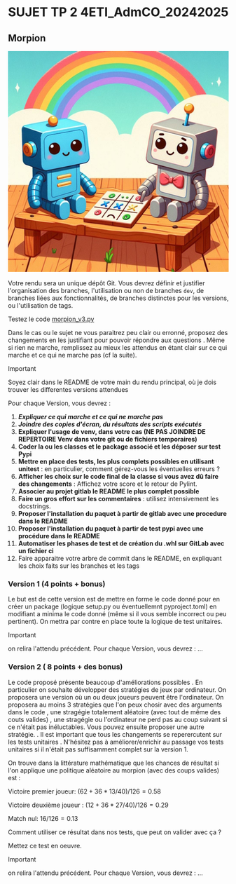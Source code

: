 # SUJET TP 2 4ETI_AdmCO_20242025
## Morpion

![Robot Target](morpion_s.jpg)

Votre rendu sera un unique dépôt Git. Vous devrez définir et justifier l'organisation des branches, l'utilisation ou non de branches `dev`, de branches liées aux fonctionnalités, de branches distinctes pour les versions, ou l'utilisation de tags.


Testez le code [morpion_v3.py](./morpion_v3.py)

Dans le cas ou le sujet ne vous paraitrez peu clair ou erronné, proposez des changements en les justifiant pour pouvoir répondre aux questions .
Même si rien ne marche, remplissez au mieux les attendus en étant clair sur ce qui marche et ce qui ne marche pas (cf la suite).

> [!IMPORTANT] 
> Soyez clair dans le README de votre main du rendu principal, où je dois trouver les differentes versions attendues

Pour chaque Version, vous devrez :

1. ***Expliquer ce qui marche et ce qui ne marche pas***
1. ***Joindre des copies d'écran, du résultats des scripts exécutés***
1. **Expliquer l'usage de venv, dans votre cas (NE PAS JOINDRE DE REPERTOIRE Venv dans votre git ou de fichiers temporaires)**
1. **Coder la ou les classes et le package associé et les déposer sur test Pypi**
1. **Mettre en place des tests, les plus complets possibles en utilisant unitest** : en particulier, comment gérez-vous les éventuelles erreurs ?
1. **Afficher les choix sur le code final de la classe si vous avez dû faire des changements** :  Affichez votre score et le retour de Pylint.
1. **Associer au projet gitlab le README le plus complet possible**
1. **Faire un gros effort sur les commentaires** : utilisez intensivement les docstrings.
1. **Proposer l'installation du paquet à partir de gitlab avec une procedure dans le README**
1.  **Proposer l'installation du paquet à partir de test pypi avec une procédure dans le README**
1. **Automatiser les phases de test et de création du .whl sur GitLab avec un fichier ci** 
1. Faire apparaitre votre arbre de commit dans le README, en expliquant les choix faits sur les branches et les tags


### Version 1 (4 points + bonus)

Le but est de cette version est de mettre en forme le code donné pour en créer un package (logique setup.py ou éventuellemnt pyproject.toml) en modifiant a minima le code donné (même si il vous semble incorrect ou peu pertinent). On mettra par contre en place toute la logique de test unitaires.
> [!IMPORTANT]
> on relira l'attendu précédent. Pour chaque Version, vous devrez : ...

### Version 2 ( 8 points + des bonus)

Le code proposé présente beaucoup d'améliorations possibles . En particulier on souhaite développer des stratégies de jeux par ordinateur. On proposera une version où un ou deux joueurs peuvent être l'ordinateur. On proposera au moins 3 stratégies que l'on peux chosir avec des arguments dans le code , une stragégie totalement aléatoire (avec tout de même des couts valides) , une stragégie ou l'ordinateur ne perd pas au coup suivant si ce n'était pas inéluctables. Vous pouvez ensuite proposer une autre stratégie. 
. Il est important que tous les changements se reperercutent sur les tests unitaires . N'hésitez pas à améliorer/enrichir au passage vos tests unitaires si il n'était pas suffisamment complet sur la version 1.

On trouve dans la littérature mathématique que les chances de résultat si l'on applique une politique aléatoire au morpion (avec des coups valides) est :

Victoire premier joueur: $(62 + 36*13/40)/126=0.58$


Victoire deuxième joueur : $(12 + 36*27/40)/126=0.29$


Match nul: $16/126=0.13$

Comment utiliser ce résultat dans nos tests, que peut on valider avec ça ? 

Mettez ce test en oeuvre.

> [!IMPORTANT]
> on relira l'attendu précédent. Pour chaque Version, vous devrez : ...


